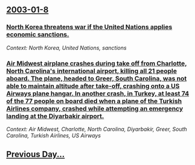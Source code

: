 ## [2003-01-8](/news/2003/01/8/index.md)

### [ North Korea threatens war if the United Nations applies economic sanctions.](/news/2003/01/8/north-korea-threatens-war-if-the-united-nations-applies-economic-sanctions.md)
_Context: North Korea, United Nations, sanctions_

### [ Air Midwest airplane crashes during take off from Charlotte, North Carolina's international airport, killing all 21 people aboard. The plane, headed to Greer, South Carolina, was not able to maintain altitude after take-off, crashing onto a US Airways plane hangar. In another crash, in Turkey, at least 74 of the 77 people on board died when a plane of the Turkish Airlines company, crashed while attempting an emergency landing at the Diyarbakir airport.](/news/2003/01/8/air-midwest-airplane-crashes-during-take-off-from-charlotte-north-carolina-s-international-airport-killing-all-21-people-aboard-the-plan.md)
_Context: Air Midwest, Charlotte, North Carolina, Diyarbakir, Greer, South Carolina, Turkish Airlines, US Airways_

## [Previous Day...](/news/2003/01/7/index.md)

